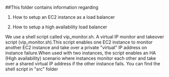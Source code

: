 ##This folder contains information regarding 

1. How to setup an EC2 instance as a  load balancer

2. How to setup a high availability load balancer

We use a shell script called vip_monitor.sh. A virtual IP monitor and takeover script (vip_monitor.sh).This script enables one EC2 instance to monitor another EC2 instance and take over a private "virtual" IP address on instance failure.When used with two
instances, the script enables an HA (High availability) scenario where instances monitor each other and take over a shared virtual IP address if the other instance fails. You can find the shell script in "src" folder
